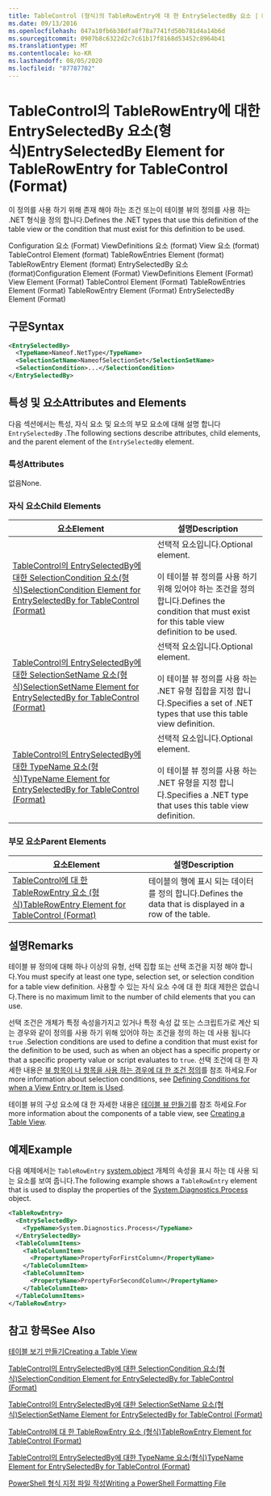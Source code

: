 ```yaml
---
title: TableControl (형식)의 TableRowEntry에 대 한 EntrySelectedBy 요소 | Microsoft Docs
ms.date: 09/13/2016
ms.openlocfilehash: 047a10fb6b38dfa8f78a7741fd50b781d4a14b6d
ms.sourcegitcommit: 0907b8c6322d2c7c61b17f8168d53452c8964b41
ms.translationtype: MT
ms.contentlocale: ko-KR
ms.lasthandoff: 08/05/2020
ms.locfileid: "87787702"
---
```

# <a name="entryselectedby-element-for-tablerowentry--for-tablecontrol-format"></a><span data-ttu-id="76ce1-102">TableControl의 TableRowEntry에 대한 EntrySelectedBy 요소(형식)</span><span class="sxs-lookup"><span data-stu-id="76ce1-102">EntrySelectedBy Element for TableRowEntry  for TableControl (Format)</span></span>

<span data-ttu-id="76ce1-103">이 정의를 사용 하기 위해 존재 해야 하는 조건 또는이 테이블 뷰의 정의를 사용 하는 .NET 형식을 정의 합니다.</span><span class="sxs-lookup"><span data-stu-id="76ce1-103">Defines the .NET types that use this definition of the table view or the condition that must exist for this definition to be used.</span></span>

<span data-ttu-id="76ce1-104">Configuration 요소 (Format) ViewDefinitions 요소 (format) View 요소 (format) TableControl Element (format) TableRowEntries Element (format) TableRowEntry Element (format) EntrySelectedBy 요소 (format)</span><span class="sxs-lookup"><span data-stu-id="76ce1-104">Configuration Element (Format) ViewDefinitions Element (Format) View Element (Format) TableControl Element (Format) TableRowEntries Element (Format) TableRowEntry Element (Format) EntrySelectedBy Element (Format)</span></span>

## <a name="syntax"></a><span data-ttu-id="76ce1-105">구문</span><span class="sxs-lookup"><span data-stu-id="76ce1-105">Syntax</span></span>

```xml
<EntrySelectedBy>
  <TypeName>Nameof.NetType</TypeName>
  <SelectionSetName>NameofSelectionSet</SelectionSetName>
  <SelectionCondition>...</SelectionCondition>
</EntrySelectedBy>
```

## <a name="attributes-and-elements"></a><span data-ttu-id="76ce1-106">특성 및 요소</span><span class="sxs-lookup"><span data-stu-id="76ce1-106">Attributes and Elements</span></span>

<span data-ttu-id="76ce1-107">다음 섹션에서는 특성, 자식 요소 및 요소의 부모 요소에 대해 설명 합니다 `EntrySelectedBy` .</span><span class="sxs-lookup"><span data-stu-id="76ce1-107">The following sections describe attributes, child elements, and the parent element of the `EntrySelectedBy` element.</span></span>

### <a name="attributes"></a><span data-ttu-id="76ce1-108">특성</span><span class="sxs-lookup"><span data-stu-id="76ce1-108">Attributes</span></span>

<span data-ttu-id="76ce1-109">없음</span><span class="sxs-lookup"><span data-stu-id="76ce1-109">None.</span></span>

### <a name="child-elements"></a><span data-ttu-id="76ce1-110">자식 요소</span><span class="sxs-lookup"><span data-stu-id="76ce1-110">Child Elements</span></span>

|<span data-ttu-id="76ce1-111">요소</span><span class="sxs-lookup"><span data-stu-id="76ce1-111">Element</span></span>|<span data-ttu-id="76ce1-112">설명</span><span class="sxs-lookup"><span data-stu-id="76ce1-112">Description</span></span>|
|-------------|-----------------|
|[<span data-ttu-id="76ce1-113">TableControl의 EntrySelectedBy에 대한 SelectionCondition 요소(형식)</span><span class="sxs-lookup"><span data-stu-id="76ce1-113">SelectionCondition Element for EntrySelectedBy for TableControl (Format)</span></span>](./selectioncondition-element-for-entryselectedby-for-tablecontrol-format.md)|<span data-ttu-id="76ce1-114">선택적 요소입니다.</span><span class="sxs-lookup"><span data-stu-id="76ce1-114">Optional element.</span></span><br /><br /> <span data-ttu-id="76ce1-115">이 테이블 뷰 정의를 사용 하기 위해 있어야 하는 조건을 정의 합니다.</span><span class="sxs-lookup"><span data-stu-id="76ce1-115">Defines the condition that must exist for this table view definition to be used.</span></span>|
|[<span data-ttu-id="76ce1-116">TableControl의 EntrySelectedBy에 대한 SelectionSetName 요소(형식)</span><span class="sxs-lookup"><span data-stu-id="76ce1-116">SelectionSetName Element for EntrySelectedBy for TableControl (Format)</span></span>](./selectionsetname-element-for-entryselectedby-for-tablecontrol-format.md)|<span data-ttu-id="76ce1-117">선택적 요소입니다.</span><span class="sxs-lookup"><span data-stu-id="76ce1-117">Optional element.</span></span><br /><br /> <span data-ttu-id="76ce1-118">이 테이블 뷰 정의를 사용 하는 .NET 유형 집합을 지정 합니다.</span><span class="sxs-lookup"><span data-stu-id="76ce1-118">Specifies a set of .NET types that use this table view definition.</span></span>|
|[<span data-ttu-id="76ce1-119">TableControl의 EntrySelectedBy에 대한 TypeName 요소(형식)</span><span class="sxs-lookup"><span data-stu-id="76ce1-119">TypeName Element for EntrySelectedBy for TableControl (Format)</span></span>](./typename-element-for-entryselectedby-for-tablecontrol-format.md)|<span data-ttu-id="76ce1-120">선택적 요소입니다.</span><span class="sxs-lookup"><span data-stu-id="76ce1-120">Optional element.</span></span><br /><br /> <span data-ttu-id="76ce1-121">이 테이블 뷰 정의를 사용 하는 .NET 유형을 지정 합니다.</span><span class="sxs-lookup"><span data-stu-id="76ce1-121">Specifies a .NET type that uses this table view definition.</span></span>|

### <a name="parent-elements"></a><span data-ttu-id="76ce1-122">부모 요소</span><span class="sxs-lookup"><span data-stu-id="76ce1-122">Parent Elements</span></span>

|<span data-ttu-id="76ce1-123">요소</span><span class="sxs-lookup"><span data-stu-id="76ce1-123">Element</span></span>|<span data-ttu-id="76ce1-124">설명</span><span class="sxs-lookup"><span data-stu-id="76ce1-124">Description</span></span>|
|-------------|-----------------|
|[<span data-ttu-id="76ce1-125">TableControl에 대 한 TableRowEntry 요소 (형식)</span><span class="sxs-lookup"><span data-stu-id="76ce1-125">TableRowEntry Element for TableControl (Format)</span></span>](./tablerowentry-element-for-tablerowentries-for-tablecontrol-format.md)|<span data-ttu-id="76ce1-126">테이블의 행에 표시 되는 데이터를 정의 합니다.</span><span class="sxs-lookup"><span data-stu-id="76ce1-126">Defines the data that is displayed in a row of the table.</span></span>|

## <a name="remarks"></a><span data-ttu-id="76ce1-127">설명</span><span class="sxs-lookup"><span data-stu-id="76ce1-127">Remarks</span></span>

<span data-ttu-id="76ce1-128">테이블 뷰 정의에 대해 하나 이상의 유형, 선택 집합 또는 선택 조건을 지정 해야 합니다.</span><span class="sxs-lookup"><span data-stu-id="76ce1-128">You must specify at least one type, selection set, or selection condition for a table view definition.</span></span> <span data-ttu-id="76ce1-129">사용할 수 있는 자식 요소 수에 대 한 최대 제한은 없습니다.</span><span class="sxs-lookup"><span data-stu-id="76ce1-129">There is no maximum limit to the number of child elements that you can use.</span></span>

<span data-ttu-id="76ce1-130">선택 조건은 개체가 특정 속성을가지고 있거나 특정 속성 값 또는 스크립트가로 계산 되는 경우와 같이 정의를 사용 하기 위해 있어야 하는 조건을 정의 하는 데 사용 됩니다 `true` .</span><span class="sxs-lookup"><span data-stu-id="76ce1-130">Selection conditions are used to define a condition that must exist for the definition to be used, such as when an object has a specific property or that a specific property value or script evaluates to `true`.</span></span> <span data-ttu-id="76ce1-131">선택 조건에 대 한 자세한 내용은 [뷰 항목이 나 항목을 사용 하는 경우에 대 한 조건 정의](./defining-conditions-for-displaying-data.md)를 참조 하세요.</span><span class="sxs-lookup"><span data-stu-id="76ce1-131">For more information about selection conditions, see [Defining Conditions for when a View Entry or Item is Used](./defining-conditions-for-displaying-data.md).</span></span>

<span data-ttu-id="76ce1-132">테이블 뷰의 구성 요소에 대 한 자세한 내용은 [테이블 뷰 만들기](./creating-a-table-view.md)를 참조 하세요.</span><span class="sxs-lookup"><span data-stu-id="76ce1-132">For more information about the components of a table view, see [Creating a Table View](./creating-a-table-view.md).</span></span>

## <a name="example"></a><span data-ttu-id="76ce1-133">예제</span><span class="sxs-lookup"><span data-stu-id="76ce1-133">Example</span></span>

<span data-ttu-id="76ce1-134">다음 예제에서는 `TableRowEntry` [system.object](/dotnet/api/System.Diagnostics.Process) 개체의 속성을 표시 하는 데 사용 되는 요소를 보여 줍니다.</span><span class="sxs-lookup"><span data-stu-id="76ce1-134">The following example shows a `TableRowEntry` element that is used to display the properties of the [System.Diagnostics.Process](/dotnet/api/System.Diagnostics.Process) object.</span></span>

```xml
<TableRowEntry>
  <EntrySelectedBy>
    <TypeName>System.Diagnostics.Process</TypeName>
  </EntrySelectedBy>
  <TableColumnItems>
    <TableColumnItem>
      <PropertyName>PropertyForFirstColumn</PropertyName>
    </TableColumnItem>
    <TableColumnItem>
      <PropertyName>PropertyForSecondColumn</PropertyName>
    </TableColumnItem>
  </TableColumnItems>
</TableRowEntry>
```

## <a name="see-also"></a><span data-ttu-id="76ce1-135">참고 항목</span><span class="sxs-lookup"><span data-stu-id="76ce1-135">See Also</span></span>

[<span data-ttu-id="76ce1-136">테이블 보기 만들기</span><span class="sxs-lookup"><span data-stu-id="76ce1-136">Creating a Table View</span></span>](./creating-a-table-view.md)

[<span data-ttu-id="76ce1-137">TableControl의 EntrySelectedBy에 대한 SelectionCondition 요소(형식)</span><span class="sxs-lookup"><span data-stu-id="76ce1-137">SelectionCondition Element for EntrySelectedBy for TableControl (Format)</span></span>](./selectioncondition-element-for-entryselectedby-for-tablecontrol-format.md)

[<span data-ttu-id="76ce1-138">TableControl의 EntrySelectedBy에 대한 SelectionSetName 요소(형식)</span><span class="sxs-lookup"><span data-stu-id="76ce1-138">SelectionSetName Element for EntrySelectedBy for TableControl (Format)</span></span>](./selectionsetname-element-for-entryselectedby-for-tablecontrol-format.md)

[<span data-ttu-id="76ce1-139">TableControl에 대 한 TableRowEntry 요소 (형식)</span><span class="sxs-lookup"><span data-stu-id="76ce1-139">TableRowEntry Element for TableControl (Format)</span></span>](./tablerowentry-element-for-tablerowentries-for-tablecontrol-format.md)

[<span data-ttu-id="76ce1-140">TableControl의 EntrySelectedBy에 대한 TypeName 요소(형식)</span><span class="sxs-lookup"><span data-stu-id="76ce1-140">TypeName Element for EntrySelectedBy for TableControl (Format)</span></span>](./typename-element-for-entryselectedby-for-tablecontrol-format.md)

[<span data-ttu-id="76ce1-141">PowerShell 형식 지정 파일 작성</span><span class="sxs-lookup"><span data-stu-id="76ce1-141">Writing a PowerShell Formatting File</span></span>](./writing-a-powershell-formatting-file.md)
